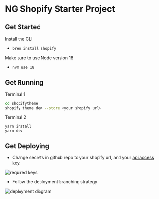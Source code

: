 # NG Shopify Starter Project

## Get Started

Install the CLI

- `brew install shopify`

Make sure to use Node version 18

- `nvm use 18`

## Get Running

Terminal 1

```bash
cd shopifytheme
shopify theme dev --store <your shopify url>
```

Terminal 2

```bash
yarn install
yarn dev
```

## Get Deploying

- Change secrets in github repo to your shopify url, and your [api access key](https://shopify.dev/docs/apps/auth/admin-app-access-tokens)

![required keys](https://github.com/NorthernGround/shopifydev/blob/develop/docs/keys.png?raw=true)

- Follow the deployment branching strategy

![deployment diagram](https://github.com/NorthernGround/shopifydev/blob/develop/docs/deployment.png?raw=true)

